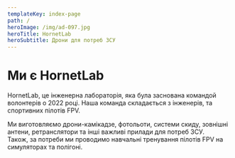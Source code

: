 ```yaml
---
templateKey: index-page
path: /
heroImage: /img/ad-097.jpg
heroTitle: HornetLab
heroSubtitle: Дрони для потреб ЗСУ
---
```

# Ми є HornetLab

HornetLab, це інженерна лабораторія, яка була заснована командой волонтерів о 2022 році. Н﻿аша команда складається з інженерів, та спортивних пілотів FPV. 

Ми виготовляємо дрони-камікадзе, фотольоти, системи скиду, зовнішні антени, ретранслятори та інші важливі прилади для потреб ЗСУ. \
Також, за потреби ми проводимо навчальні тренування пілотів FPV на симуляторах та полігоні.